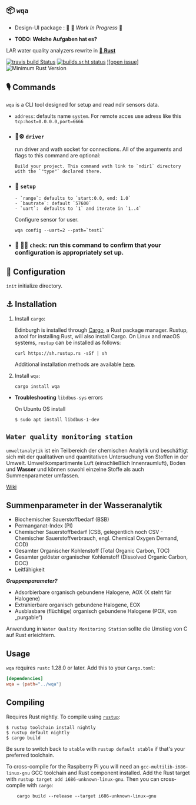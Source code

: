 



## 📦 `wqa`


* Design-UI package : :iphone:
🚧 _Work In Progress_ 🚧

* **TODO: Welche Aufgaben hat es?**

LAR water quality analyzers rewrite in [🦀 **Rust**](https://github.com/lar-rs/wqa)

[![travis build Status](https://travis-ci.com/lar-rs/edinburgh.svg?branch=master)](https://travis-ci.com/lar-rs/wqa)
[![builds.sr.ht status](https://builds.sr.ht/~asmolkov/wqa/.build.yml.svg)](https://builds.sr.ht/~asmolkov/wqa/.build.yml?)
[![open issue]][issue]
![Minimum Rust Version][min-rust-badge]

## 🎙️ Commands

`wqa` is a CLI tool designed for setup and read ndir sensors data.

  - `address`: defaults name `system`. For remote acces use adress like this `tcp:host=0.0.0.0,port=6666`

  - ### 🦀⚙️ `driver`
    run driver and wath socket for connections.
    All of the arguments and flags to this command are optional:

        Build your project. This command wath link to `ndir1` directory
        with the `"type"` declared there.

  - ### 🔧 `setup`
        - `range`: defaults to `start:0.0, end: 1.0`
        - `bautrate`: default `57600`
        - `uart`:  defaults to `1` and iterate in `1..4`
      Configure sensor for user.

    ```
    wqa config --uart=2 --path=`test1`
    ```

  - ### 🔬 🕵️‍♀️ `check`: run this command to confirm that your configuration is appropriately set up.


## 🔩 Configuration

`init` initialize directory.



## ⚓ Installation

1. Install `cargo`:

    Edinburgh is installed through [Cargo](https://github.com/rust-lang/cargo#compiling-from-source), a Rust package manager. Rustup, a tool for installing Rust, will also install Cargo. On Linux and macOS systems, `rustup` can be installed as follows:

    ```
    curl https://sh.rustup.rs -sSf | sh
    ```

    Additional installation methods are available [here](https://forge.rust-lang.org/other-installation-methods.html).

2. Install `wqa`:

    ```
    cargo install wqa
    ```

- **Troubleshooting** `libdbus-sys` errors

    On Ubuntu OS install

    ```
    $ sudo apt install libdbus-1-dev
    ```


<!-- Badges -->
[irc]:          https://webirc.hackint.org/#irc://irc.hackint.org/#lar
[issue]: https://img.shields.io/github/issues/lar-rs/wqa?style=flat-square
[min-rust-badge]: https://img.shields.io/badge/rustc-1.38+-blue.svg

<!-- Server on tide [creating 🌊 web-server .deb binary with rust](https://gi.net.in/posts/creating-web-server-deb-binary-with-rust/) -->

## `Water quality monitoring station`

 `umweltanalytik` ist ein Teilbereich der chemischen Analytik und beschäftigt sich mit der qualitativen und quantitativen Untersuchung von Stoffen in der Umwelt. Umweltkompartimente Luft (einschließlich Innenraumluft), Boden und **Wasser** und können sowohl einzelne Stoffe als auch Summenparameter umfassen.

[Wiki](https://de.wikipedia.org/wiki/Umweltanalytik)

## Summenparameter in der Wasseranalytik

- Biochemischer Sauerstoffbedarf (BSB)
- Permanganat-Index (PI)
- Chemischer Sauerstoffbedarf (CSB, gelegentlich noch CSV - Chemischer Sauerstoffverbrauch, engl. Chemical Oxygen Demand, COD)
- Gesamter Organischer Kohlenstoff (Total Organic Carbon, TOC)
- Gesamter gelöster organischer Kohlenstoff (Dissolved Organic Carbon, DOC)
- Leitfähigkeit

***Gruppenparameter?***

- Adsorbierbare organisch gebundene Halogene, AOX (X steht für Halogene)
- Extrahierbare organisch gebundene Halogene, EOX
- Ausblasbare (flüchtige) organisch gebundene Halogene (POX, von „purgable“)

Anwendung in `Water Quality Monitoring Station` sollte die Umstieg von C auf Rust erleichtern.



## Usage
`wqa` requires `rustc` 1.28.0 or later. Add this to your `Cargo.toml`:

```toml
[dependencies]
wqa = {path="../wqa"}
```

## Compiling

Requires Rust nightly. To compile using [`rustup`](https://rustup.rs/):

```ShellSession
$ rustup toolchain install nightly
$ rustup default nightly
$ cargo build
```

Be sure to switch back to `stable` with `rustup default stable` if that's your preferred toolchain.


To cross-compile for the Raspberry Pi you will need an
`gcc-multilib-i686-linux-gnu` GCC toolchain and Rust component installed. Add the Rust target
with `rustup target add i686-unknown-linux-gnu`. Then you can
cross-compile with `cargo`:

```ShellSession
    cargo build --release --target i686-unknown-linux-gnu
```

<!-- [irc-img]:      https://img.shields.io/badge/hackint-%23lar-blue.svg -->
<!-- [ui]: https://user-images.githubusercontent.com/383250/59148363-53188c80-8a08-11e9-9b29-9cac56809ee2.png "Automaat UI Example" -->

